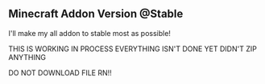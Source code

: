 ## Minecraft Addon Version @Stable
I'll make my all addon to stable most as possible!

THIS IS WORKING IN PROCESS EVERYTHING ISN'T DONE YET DIDN'T ZIP ANYTHING

DO NOT DOWNLOAD FILE RN!!